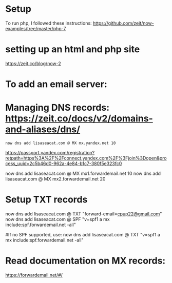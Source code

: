 # Setup

To run php, I followed these instructions:
https://github.com/zeit/now-examples/tree/master/php-7


# setting up an html and php site

https://zeit.co/blog/now-2


# To add an email server:
# Managing DNS records: https://zeit.co/docs/v2/domains-and-aliases/dns/

`now dns add lisaseacat.com @ MX mx.yandex.net 10`

https://passport.yandex.com/registration?retpath=https%3A%2F%2Fconnect.yandex.com%2F%3Fjoin%3Dopen&process_uuid=2c5b46d0-962a-4e84-b1c7-380f5e323fc0

now dns add lisaseacat.com @ MX mx1.forwardemail.net 10
now dns add lisaseacat.com @ MX mx2.forwardemail.net 20

# Setup TXT records
now dns add lisaseacat.com @ TXT "forward-email=cpup22@gmail.com"
now dns add lisaseacat.com @ SPF "v=spf1 a mx include:spf.forwardemail.net -all"

#If no SPF supported, use:
now dns add lisaseacat.com @ TXT "v=spf1 a mx include:spf.forwardemail.net -all"

# Read documentation on MX records:
https://forwardemail.net/#/